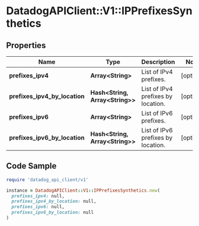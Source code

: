 # DatadogAPIClient::V1::IPPrefixesSynthetics

## Properties

| Name | Type | Description | Notes |
| ---- | ---- | ----------- | ----- |
| **prefixes_ipv4** | **Array&lt;String&gt;** | List of IPv4 prefixes. | [optional] |
| **prefixes_ipv4_by_location** | **Hash&lt;String, Array&lt;String&gt;&gt;** | List of IPv4 prefixes by location. | [optional] |
| **prefixes_ipv6** | **Array&lt;String&gt;** | List of IPv6 prefixes. | [optional] |
| **prefixes_ipv6_by_location** | **Hash&lt;String, Array&lt;String&gt;&gt;** | List of IPv6 prefixes by location. | [optional] |

## Code Sample

```ruby
require 'datadog_api_client/v1'

instance = DatadogAPIClient::V1::IPPrefixesSynthetics.new(
  prefixes_ipv4: null,
  prefixes_ipv4_by_location: null,
  prefixes_ipv6: null,
  prefixes_ipv6_by_location: null
)
```

